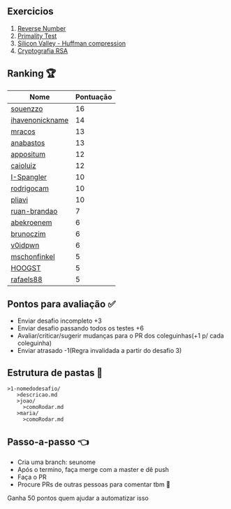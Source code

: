 ## Exercicios 

1. [Reverse Number](1-reverse-number/README.md)
1. [Primality Test](2-primality-test/README.md)
3. [Silicon Valley - Huffman compression](3-silicon-valley/README.md)
4. [Cryptografia RSA](4-rsa/README.md)
## Ranking 🏆

| Nome | Pontuação |
|------|-----------|
|[souenzzo](https://github.com/souenzzo/)|16|
|[ihavenonickname](https://github.com/ihavenonickname/)|14|
|[mracos](https://github.com/mracos/)|13|
|[anabastos](https://github.com/anabastos/)|13|
|[appositum](https://github.com/appositum/)|12|
|[caioluiz](https://github.com/caioluiz/)|12|
|[I-Spangler](https://github.com/I-Spangler/)|10|
|[rodrigocam](https://github.com/rodrigocam/)|10|
|[pliavi](https://github.com/pliavi/)|10|
|[ruan-brandao](https://github.com/ruan-brandao/)|7|
|[abekroenem](https://github.com/abekroenem/)|6|
|[brunoczim](https://github.com/brunoczim/)|6|
|[v0idpwn](https://github.com/v0idpwn/)|6|
|[mschonfinkel](https://github.com/mschonfinkel/)|5|
|[HOOGST](https://github.com/HOOGST/)|5|
|[rafaels88](https://github.com/rafaels88/)|5|

## Pontos para avaliação ✅
- Enviar desafio incompleto +3
- Enviar desafio passando todos os testes +6
- Avaliar/criticar/sugerir mudanças para o PR dos coleguinhas(+1 p/ cada coleguinha)
- Enviar atrasado -1(Regra invalidada a partir do desafio 3)

## Estrutura de pastas 💼
```
>1-nomedodesafio/
   >descricao.md
   >joao/
     >comoRodar.md
   >maria/
     >comoRodar.md
```

## Passo-a-passo 👈
- Cria uma branch: seunome
- Após o termino, faça merge com a master e dê push
- Faça o PR
- Procure PRs de outras pessoas para comentar tbm 🙂

Ganha 50 pontos quem ajudar a automatizar isso
